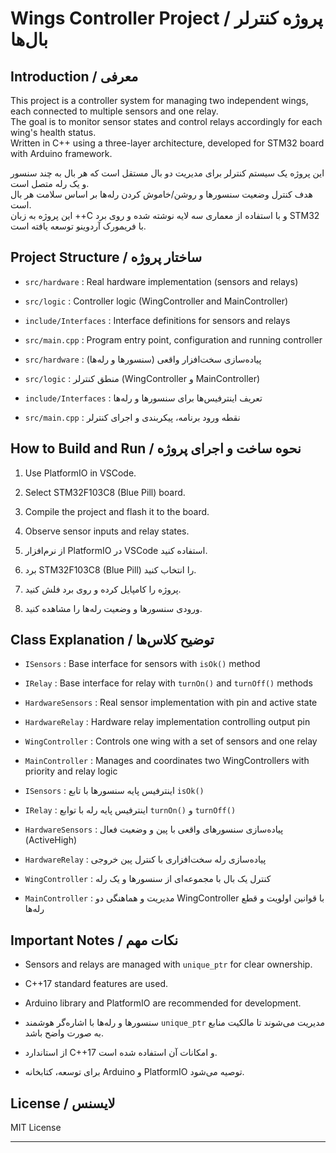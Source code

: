 # Wings Controller Project / پروژه کنترلر بال‌ها

## Introduction / معرفی

This project is a controller system for managing two independent wings, each connected to multiple sensors and one relay.  
The goal is to monitor sensor states and control relays accordingly for each wing's health status.  
Written in C++ using a three-layer architecture, developed for STM32 board with Arduino framework.

این پروژه یک سیستم کنترلر برای مدیریت دو بال مستقل است که هر بال به چند سنسور و یک رله متصل است.  
هدف کنترل وضعیت سنسورها و روشن/خاموش کردن رله‌ها بر اساس سلامت هر بال است.  
این پروژه به زبان ++C و با استفاده از معماری سه لایه نوشته شده و روی برد STM32 با فریمورک آردوینو توسعه یافته است.

## Project Structure / ساختار پروژه

- `src/hardware` : Real hardware implementation (sensors and relays)  
- `src/logic` : Controller logic (WingController and MainController)  
- `include/Interfaces` : Interface definitions for sensors and relays  
- `src/main.cpp` : Program entry point, configuration and running controller

- `src/hardware` : پیاده‌سازی سخت‌افزار واقعی (سنسورها و رله‌ها)  
- `src/logic` : منطق کنترلر (WingController و MainController)  
- `include/Interfaces` : تعریف اینترفیس‌ها برای سنسورها و رله‌ها  
- `src/main.cpp` : نقطه ورود برنامه، پیکربندی و اجرای کنترلر

## How to Build and Run / نحوه ساخت و اجرای پروژه

1. Use PlatformIO in VSCode.  
2. Select STM32F103C8 (Blue Pill) board.  
3. Compile the project and flash it to the board.  
4. Observe sensor inputs and relay states.

1. از نرم‌افزار PlatformIO در VSCode استفاده کنید.  
2. برد STM32F103C8 (Blue Pill) را انتخاب کنید.  
3. پروژه را کامپایل کرده و روی برد فلش کنید.  
4. ورودی سنسورها و وضعیت رله‌ها را مشاهده کنید.

## Class Explanation / توضیح کلاس‌ها

- `ISensors` : Base interface for sensors with `isOk()` method  
- `IRelay` : Base interface for relay with `turnOn()` and `turnOff()` methods  
- `HardwareSensors` : Real sensor implementation with pin and active state  
- `HardwareRelay` : Hardware relay implementation controlling output pin  
- `WingController` : Controls one wing with a set of sensors and one relay  
- `MainController` : Manages and coordinates two WingControllers with priority and relay logic

- `ISensors` : اینترفیس پایه سنسورها با تابع `isOk()`  
- `IRelay` : اینترفیس پایه رله با توابع `turnOn()` و `turnOff()`  
- `HardwareSensors` : پیاده‌سازی سنسورهای واقعی با پین و وضعیت فعال (ActiveHigh)  
- `HardwareRelay` : پیاده‌سازی رله سخت‌افزاری با کنترل پین خروجی  
- `WingController` : کنترل یک بال با مجموعه‌ای از سنسورها و یک رله  
- `MainController` : مدیریت و هماهنگی دو WingController با قوانین اولویت و قطع رله‌ها

## Important Notes / نکات مهم

- Sensors and relays are managed with `unique_ptr` for clear ownership.  
- C++17 standard features are used.  
- Arduino library and PlatformIO are recommended for development.

- سنسورها و رله‌ها با اشاره‌گر هوشمند `unique_ptr` مدیریت می‌شوند تا مالکیت منابع به صورت واضح باشد.  
- از استاندارد C++17 و امکانات آن استفاده شده است.  
- برای توسعه، کتابخانه Arduino و PlatformIO توصیه می‌شود.

## License / لایسنس

MIT License

---

